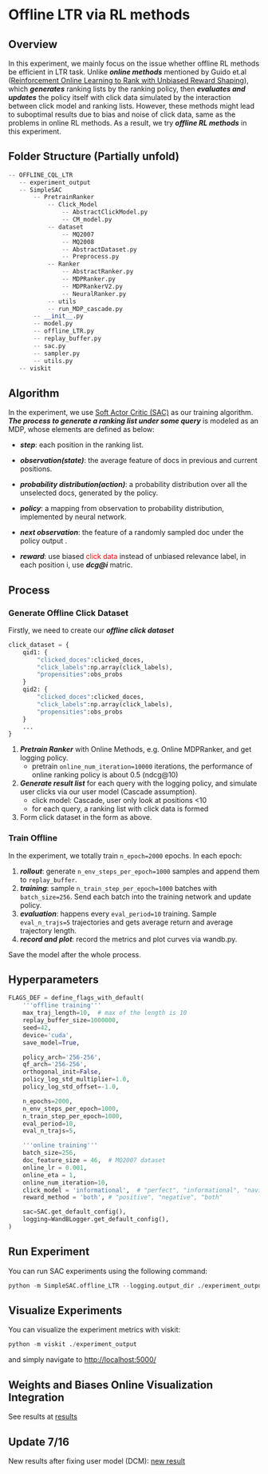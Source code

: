 # Offline LTR via RL methods

## Overview

In this experiment, we mainly focus on the issue whether offline RL methods be efficient in LTR task. Unlike ***online methods*** mentioned by Guido et.al ([Reinforcement Online Learning to Rank with Unbiased Reward Shaping](https://arxiv.org/pdf/2201.01534.pdf)), which ***generates*** ranking lists by the ranking policy, then ***evaluates and updates*** the policy itself with click data simulated by the interaction between click model and ranking lists. However, these methods might lead to suboptimal results due to bias and noise of click data, same as the problems in online RL methods. As a result, we try ***offline RL methods*** in this experiment. 

## Folder Structure (Partially unfold)

```python
-- OFFLINE_CQL_LTR
​	-- experiment_output
​	-- SimpleSAC
​		-- PretrainRanker
​			-- Click_Model
​				-- AbstractClickModel.py
​				-- CM_model.py
​			-- dataset
​				-- MQ2007
​				-- MQ2008
​				-- AbstractDataset.py
​				-- Preprocess.py
​			-- Ranker
​				-- AbstractRanker.py
​				-- MDPRanker.py
​				-- MDPRankerV2.py
​				-- NeuralRanker.py
​			-- utils
​			-- run_MDP_cascade.py
​		-- __init__.py
​		-- model.py
​		-- offline_LTR.py
​		-- replay_buffer.py
​		-- sac.py
​		-- sampler.py
​		-- utils.py
​	-- viskit
```

## Algorithm

In the experiment, we use [Soft Actor Critic (SAC)](https://arxiv.org/pdf/1812.05905.pdf "Soft Actor Critic") as our training algorithm. ***The process to generate a ranking list under some query*** is modeled as an MDP, whose elements are defined as below:

- ***step***: each position in the ranking list.

- ***observation(state)***: the average feature of docs in previous and current positions.
- ***probability distribution(action)***: a probability distribution over all the unselected docs, generated by the policy.
- ***policy***: a mapping from observation to probability distribution, implemented by neural network.
- ***next observation***: the feature of a randomly sampled doc under the policy output .
- ***reward***: use biased <span style="color:red">click data</span> instead of unbiased relevance label, in each position i, use ***dcg@i*** matric.

## Process

### Generate Offline Click Dataset

Firstly, we need to create our ***offline click dataset***

```python
click_dataset = {
    qid1: {
        "clicked_doces":clicked_doces,
        "click_labels":np.array(click_labels),
        "propensities":obs_probs
    }
    qid2: {
        "clicked_doces":clicked_doces,
        "click_labels":np.array(click_labels),
        "propensities":obs_probs
    }
    ...
}
```

1. ***Pretrain Ranker*** with Online Methods, e.g. Online MDPRanker, and get logging policy.
   - pretrain `online_num_iteration=10000` iterations, the performance of online ranking policy is about 0.5 (ndcg@10)
2. ***Generate result list*** for each query with the logging policy, and simulate user clicks via our user model (Cascade assumption).
   - click model: Cascade, user only look at positions <10
   - for each query, a ranking list with click data is formed
3. Form click dataset in the form as above.

### Train Offline

In the experiment, we totally train `n_epoch=2000` epochs. In each epoch:

1. ***rollout***: generate `n_env_steps_per_epoch=1000` samples and append them to `replay_buffer`.
2. ***training***: sample `n_train_step_per_epoch=1000` batches with `batch_size=256`. Send each batch into the training network and update policy.
3. ***evaluation***: happens every `eval_period=10` training. Sample `eval_n_trajs=5` trajectories and gets average return and average trajectory length.
4. ***record and plot***: record the metrics and plot curves via wandb.py.

Save the model after the whole process.

## Hyperparameters

```python
FLAGS_DEF = define_flags_with_default(
    '''offline training'''
    max_traj_length=10,  # max of the length is 10
    replay_buffer_size=1000000,
    seed=42,
    device='cuda',
    save_model=True,

    policy_arch='256-256',
    qf_arch='256-256',
    orthogonal_init=False,
    policy_log_std_multiplier=1.0,
    policy_log_std_offset=-1.0,

    n_epochs=2000,
    n_env_steps_per_epoch=1000,
    n_train_step_per_epoch=1000,
    eval_period=10,
    eval_n_trajs=5,

    '''online training'''
    batch_size=256,
    doc_feature_size = 46,  # MQ2007 dataset
    online_lr = 0.001,
    online_eta = 1,
    online_num_iteration=10,
    click_model = 'informational',  # "perfect", "informational", "navigational"
    reward_method = 'both', # "positive", "negative", "both"

    sac=SAC.get_default_config(),
    logging=WandBLogger.get_default_config(),
)
```

## Run Experiment

You can run SAC experiments using the following command:
```python
python -m SimpleSAC.offline_LTR --logging.output_dir ./experiment_output
```

## Visualize Experiments
You can visualize the experiment metrics with viskit:
```python
python -m viskit ./experiment_output
```
and simply navigate to [http://localhost:5000/](http://localhost:5000/)

## Weights and Biases Online Visualization Integration

See results at [results](https://wandb.ai/zeyuzhang/SimpleSAC--sac/runs/a5f144be0a47429b86e2b2318f1d8939?workspace=user-zeyuzhang) 

## Update 7/16

New results after fixing user model (DCM): [new result](https://wandb.ai/zeyuzhang/SimpleSAC--sac/runs/4ff6be5ccb714951994594f37ac5a860?workspace=user-zeyuzhang) 
